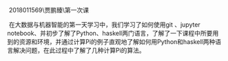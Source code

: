 ​    2018011569\贾鹏臻\第一次课

​    在大数据与机器智能的第一天学习中，我们学习了如何使用git 、jupyter notebook、并初步了解了Python、haskell两门语言，了解了一下课程中所要用到的资源和环境，并通过计算Pi的例子直观地了解如何用Python和haskell两种语言解决问题，在此过程中了解了几种计算Pi的算法。